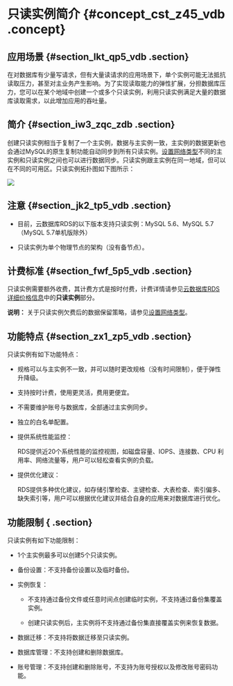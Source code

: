 # 只读实例简介 {#concept_cst_z45_vdb .concept}

## 应用场景 {#section_lkt_qp5_vdb .section}

在对数据库有少量写请求，但有大量读请求的应用场景下，单个实例可能无法抵抗读取压力，甚至对主业务产生影响。为了实现读取能力的弹性扩展，分担数据库压力，您可以在某个地域中创建一个或多个只读实例，利用只读实例满足大量的数据库读取需求，以此增加应用的吞吐量。

## 简介 {#section_iw3_zqc_zdb .section}

创建只读实例相当于复制了一个主实例，数据与主实例一致，主实例的数据更新也会通过MySQL的原生复制功能自动同步到所有只读实例。[设置网络类型](../cn.zh-CN/用户指南/网络管理/设置网络类型.md#)不同的主实例和只读实例之间也可以进行数据同步。只读实例跟主实例在同一地域，但可以在不同的可用区。只读实例拓扑图如下图所示：

![](http://static-aliyun-doc.oss-cn-hangzhou.aliyuncs.com/assets/img/7826/6089_zh-CN.png)

## 注意 {#section_jk2_tp5_vdb .section}

-   目前，云数据库RDS的以下版本支持只读实例：MySQL 5.6、MySQL 5.7（MySQL 5.7单机版除外）

-   只读实例为单个物理节点的架构（没有备节点）。


## 计费标准 {#section_fwf_5p5_vdb .section}

只读实例需要额外收费，其计费方式是按时付费，计费详情请参见[云数据库RDS详细价格信息](https://www.alibabacloud.com/product/apsaradb-for-rds?spm=a3c0i.7938564.220486.8.10521d15K8Buqg#pricing)中的**只读实例**部分。

**说明：** 关于只读实例欠费后的数据保留策略，请参见[设置网络类型](../cn.zh-CN/用户指南/网络管理/设置网络类型.md#)。

## 功能特点 {#section_zx1_zp5_vdb .section}

只读实例有如下功能特点：

-   规格可以与主实例不一致，并可以随时更改规格（没有时间限制），便于弹性升降级。

-   支持按时计费，使用更灵活，费用更便宜。

-   不需要维护账号与数据库，全部通过主实例同步。

-   独立的白名单配置。

-   提供系统性能监控：

    RDS提供近20个系统性能的监控视图，如磁盘容量、IOPS、连接数、CPU 利用率、网络流量等，用户可以轻松查看实例的负载。

-   提供优化建议：

    RDS提供多种优化建议，如存储引擎检查、主键检查、大表检查、索引偏多、缺失索引等，用户可以根据优化建议并结合自身的应用来对数据库进行优化。


## 功能限制 { .section}

只读实例有如下功能限制：

-   1个主实例最多可以创建5个只读实例。

-   备份设置：不支持备份设置以及临时备份。

-   实例恢复：

    -   不支持通过备份文件或任意时间点创建临时实例，不支持通过备份集覆盖实例。

    -   创建只读实例后，主实例将不支持通过备份集直接覆盖实例来恢复数据。

-   数据迁移：不支持将数据迁移至只读实例。

-   数据库管理：不支持创建和删除数据库。

-   账号管理：不支持创建和删除账号，不支持为账号授权以及修改账号密码功能。


